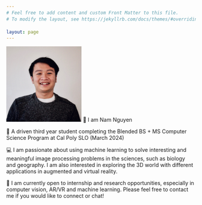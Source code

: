 ```yaml
---
# Feel free to add content and custom Front Matter to this file.
# To modify the layout, see https://jekyllrb.com/docs/themes/#overriding-theme-defaults

layout: page
---
```


<img src="files/FullSizeRender.jpg" width="200">
👋 I am Nam Nguyen

🏫 A driven third year student completing the Blended BS + MS Computer Science Program at Cal Poly SLO (March 2024)

💻 I am passionate about using machine learning to solve interesting and meaningful image processing problems in the sciences, such as biology and geography. I am also interested in exploring the 3D world with different applications in augmented and virtual reality. 

💼 I am currently open to internship and research opportunities, especially in computer vision, AR/VR and machine learning. Please feel free to contact me if you would like to connect or chat!